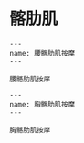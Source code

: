 # 髂肋肌

```{figure} /_static/img/2022-02-02-13-21-14.png
---
name: 腰髂肋肌按摩
---

腰髂肋肌按摩
```

```{figure} /_static/img/2022-02-02-13-22-04.png
---
name: 胸髂肋肌按摩
---

胸髂肋肌按摩
```